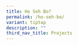 ```yaml
---
title: Ho Seh Bo?
permalink: /ho-seh-bo/
variant: tiptap
description: ""
third_nav_title: Projects
---
```


